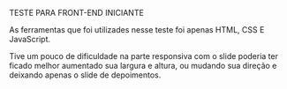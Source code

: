 TESTE PARA FRONT-END INICIANTE

As ferramentas que foi utilizades nesse teste foi apenas HTML, CSS E JavaScript.

Tive um pouco de dificuldade na parte responsiva com o slide poderia ter ficado melhor aumentado sua largura e altura,
ou mudando sua direção e deixando apenas o slide de depoimentos.
